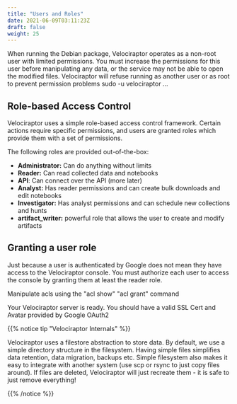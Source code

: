 ```yaml
---
title: "Users and Roles"
date: 2021-06-09T03:11:23Z
draft: false
weight: 25
---
```


When running the Debian package, Velociraptor operates as a non-root
user with limited permissions. You must increase the permissions for this user before
manipulating any data, or the service may not be able to open the
modified files.  Velociraptor will refuse running as another user or
as root to prevent permission problems sudo -u velociraptor ...

## Role-based Access Control

Velociraptor uses a simple role-based access control framework. Certain actions require specific permissions, and users are granted roles which provide them with a set of permissions.

The following roles are provided out-of-the-box:
* **Administrator:** Can do anything without limits
* **Reader:** Can read collected data and notebooks
* **API**: Can connect over the API (more later)
* **Analyst:** Has reader permissions and can create bulk downloads and edit notebooks
* **Investigator:** Has analyst permissions and can schedule new collections and hunts
* **artifact_writer:** powerful role that allows the user to create and modify artifacts

## Granting a user role
Just because a user is authenticated by Google does not mean they have
access to the Velociraptor console. You must authorize each user to access the console by granting them at least the reader role.

Manipulate acls using the "acl show" "acl grant" command

Your Velociraptor server is ready.
You should have a valid SSL Cert and Avatar provided by Google OAuth2


{{% notice tip "Velociraptor Internals" %}}

Velociraptor uses a filestore abstraction to store data.  By default,
we use a simple directory structure in the filesystem.  Having simple
files simplifies data retention, data migration, backups etc.  Simple
filesystem also makes it easy to integrate with another system (use
scp or rsync to just copy files around).  If files are deleted,
Velociraptor will just recreate them - it is safe to just remove
everything!

{{% /notice %}}
